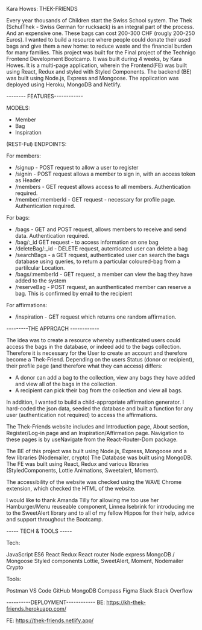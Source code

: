 Kara Howes: THEK-FRIENDS

Every year thousands of Children start the Swiss School system. The Thek (SchulThek - Swiss German for rucksack) is an integral part of the process. And an expensive one. These bags can cost 200-300 CHF (rougly 200-250 Euros). I wanted to build a resource where people could donate their used bags and give them a new home: to reduce waste and the financial burden for many families.
This project was built for the Final project of the Technigo Frontend Development Bootcamp. It was built during 4 weeks, by Kara Howes. It is a multi-page application, wherein the Frontend(FE) was built using React, Redux and styled with Styled Components. The backend (BE) was built using Node.js, Express and Mongoose. The application was deployed using Heroku, MongoDB and Netlify.

-------- FEATURES------------

MODELS:

- Member
- Bag
- Inspiration


(REST-Ful) ENDPOINTS:

 For members: 
- /signup - POST request to allow a user to register
- /signin - POST request allows a member to sign in, with an access token as Header
- /members - GET request allows access to all members. Authentication required.
- /member/:memberId - GET request - necessary for profile page. Authentication required.

For bags:

- /bags - GET and POST request, allows members to receive and send data. Authentication required.
- /bag/:_id GET request - to access information on one bag
- /deleteBag/:_id - DELETE request, autenticated user can delete a bag
- /searchBags - a GET request, authenticated user can search the bags database using queries, to return a particular coloured-bag from a partilcular Location.
- /bags/:memberId - GET request, a member can view the bag they have added to the system
- /reserveBag - POST request, an aunthenticated member can reserve a bag. This is confirmed by email to the recipient

For affirmations:

- /inspiration - GET request which returns one random affirmation.

---------THE APPROACH ------------

The idea was to create a resource whereby authenticated users could access the bags in the database, or indeed add to the bags collection. Therefore it is necessary for the User to create an account and therefore become a Thek-Friend. Depending on the users Status (donor or recipient), their profile page (and therefore what they can access) differs:

 - A donor can add a bag to the collection, view any bags they have added and view all of the bags in the collection.
 - A recipient can pick their bag from the collection and view all bags. 

 In addition, I wanted to build a child-appropriate affirmation generator. I hard-coded the json data, seeded the database and built a function for any user (authentication not required) to access the affirmations.
 
 The Thek-Friends website includes and Introduction page, About section, Register/Log-in page and an Inspiration/Affirmation page. Navigation to these pages is by useNavigate from the React-Router-Dom package.

 The BE of this project was built using Node.js, Express, Mongoose and a few libraries (Nodemailer, crypto) The Database was built using MongoDB.
 The FE was built using React, Redux and various libraries (StyledComponents, Lottie Animations, Sweetalert, Moment). 

The accessibility of the website was checked using the WAVE Chrome extension, which checked the HTML of the website.

I would like to thank Amanda Tilly for allowing me too use her Hamburger/Menu reuseable component, Linnea Isebrink for introducing me to the SweetAlert library and to all of my fellow Hippos for their help, advice and support throughout the Bootcamp.

----- TECH & TOOLS -----

Tech:

JavaScript ES6
React
Redux
React router
Node express
MongoDB / Mongoose
Styled components
Lottie,
SweetAlert,
Moment,
Nodemailer
Crypto

Tools:

Postman
VS Code
GitHub
MongoDB Compass
Figma
Slack
Stack Overflow

----------DEPLOYMENT------------
BE:
https://kh-thek-friends.herokuapp.com/

FE:
https://thek-friends.netlify.app/




